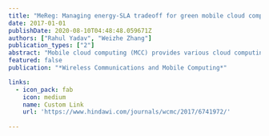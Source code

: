 ```yaml
---
title: "MeReg: Managing energy-SLA tradeoff for green mobile cloud computing"
date: 2017-01-01
publishDate: 2020-08-10T04:48:48.059671Z
authors: ["Rahul Yadav", "Weizhe Zhang"]
publication_types: ["2"]
abstract: "Mobile cloud computing (MCC) provides various cloud computing services to mobile users. The rapid growth of MCC users requires large-scale MCC data centers to provide them with data processing and storage services. The growth of these data centers directly impacts electrical energy consumption, which affects businesses as well as the environment through carbon dioxide  emissions. Moreover, large amount of energy is wasted to maintain the servers running during low workload. To reduce the energy consumption of mobile cloud data centers, energy-aware host overload detection algorithm and virtual machines (VMs) selection algorithms for VM consolidation are required during detected host underload and overload. After allocating resources to all VMs, underloaded hosts are required to assume energy-saving mode in order to minimize power consumption. To address this issue, we proposed an adaptive heuristics energy-aware algorithm, which creates an upper CPU utilization threshold using recent CPU utilization history to detect overloaded hosts and dynamic VM selection algorithms to consolidate the VMs from overloaded or underloaded host. The goal is to minimize total energy consumption and maximize Quality of Service, including the reduction of service level agreement (SLA) violations. CloudSim simulator is used to validate the algorithm and simulations are conducted on real workload traces in 10 different days, as provided by PlanetLab."
featured: false
publication: "*Wireless Communications and Mobile Computing*"

links:
  - icon_pack: fab
    icon: medium
    name: Custom Link
    url: 'https://www.hindawi.com/journals/wcmc/2017/6741972/'
 
---
```


